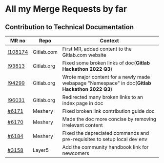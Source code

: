 # All my Merge Requests by far

## Contribution to Technical Documentation

| MR no | Repo | Context |
| ------ | ------ | ------ |
| <a href="https://gitlab.com/gitlab-com/www-gitlab-com/-/merge_requests/108174/" target="_blank">!108174</a> | Gitlab.com |First MR, added content to the Gitlab.com website | 
| <a href="https://gitlab.com/gitlab-org/gitlab/-/merge_requests/93813/" target="_blank">!93813</a> | Gitlab.org | Fixed some broken links of doc(**Gitlab Hackathon 2022 Q3**) |
| <a href="https://gitlab.com/gitlab-org/gitlab/-/merge_requests/94299" target="_blank">!94299</a> | Gitlab.org | Wrote major content for a newly made webapage "Namespace" in doc(**Gitlab Hackathon 2022 Q3**) |
| <a href="https://gitlab.com/gitlab-org/gitlab/-/merge_requests/96031" target="_blank">!96031</a> | Gitlab.org | Redirected many broken links to an index page in doc |
| <a href="https://github.com/meshery/meshery/pull/6171" target="_blank">#6171</a> | Meshery | Fixed broken link contribution guide doc |
| <a href="https://github.com/meshery/meshery/pull/6170" target="_blank">#6170</a> | Meshery | Made the doc more concise by removing irrelevant content |
| <a href="https://github.com/meshery/meshery/pull/6184" target="_blank">#6184</a> | Meshery | Fixed the depreciated commands and pre-requisites to setup local dev env|
| <a href="https://github.com/layer5io/layer5/pull/3158" target="_blank">#3158</a> | Layer5 | Add the community handbook link for newcomers |






